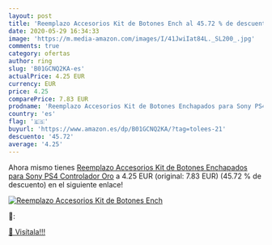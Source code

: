 ```yaml
---
layout: post
title: 'Reemplazo Accesorios Kit de Botones Ench al 45.72 % de descuento'
date: 2020-05-29 16:34:33
image: 'https://m.media-amazon.com/images/I/41JwiIat84L._SL200_.jpg'
comments: true
category: ofertas
author: ring
slug: 'B01GCNQ2KA-es'
actualPrice: 4.25 EUR
currency: EUR
price: 4.25
comparePrice: 7.83 EUR
prodname: 'Reemplazo Accesorios Kit de Botones Enchapados para Sony PS4 Controlador Oro'
country: 'es'
flag: '🇪🇸'
buyurl: 'https://www.amazon.es/dp/B01GCNQ2KA/?tag=tolees-21'
descuento: '45.72'
average: '4.25'
---
```


Ahora mismo tienes [Reemplazo Accesorios Kit de Botones Enchapados para Sony PS4 Controlador Oro](https://www.amazon.es/dp/B01GCNQ2KA/?tag=tolees-21) a 4.25 EUR (original: 7.83 EUR) (45.72 %  de descuento) en el siguiente enlace!

[![Reemplazo Accesorios Kit de Botones Ench](https://m.media-amazon.com/images/I/41JwiIat84L._SL200_.jpg)](https://www.amazon.es/dp/B01GCNQ2KA/?tag=tolees-21)

🔎:


[🛒 Visítala!!!](https://www.amazon.es/dp/B01GCNQ2KA/?tag=tolees-21)
